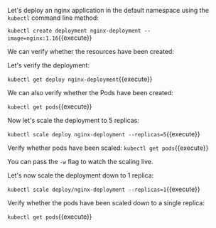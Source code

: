 Let's deploy an nginx application in the default namespace using the `kubectl` command line method:

`kubectl create deployment nginx-deployment --image=nginx:1.16`{{execute}}

We can verify whether the resources have been created:

Let's verify the deployment:

`kubectl get deploy nginx-deployment`{{execute}}

We can also verify whether the Pods have been created:

`kubectl get pods`{{execute}}

Now let's scale the deployment to 5 replicas:

`kubectl scale deploy nginx-deployment --replicas=5`{{execute}}

Verify whether pods have been scaled:
`kubectl get pods`{{execute}}

You can pass the `-w` flag to watch  the scaling live.

Let's now scale the deployment down to 1 replica:

`kubectl scale deploy/nginx-deployment --replicas=1`{{execute}}

Verify whether the pods have been scaled down to a single replica:

`kubectl get pods`{{execute}}

